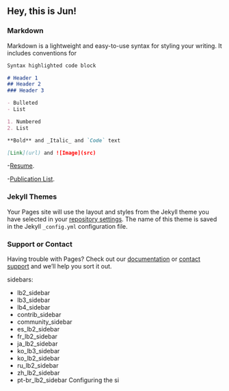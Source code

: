 ## Hey, this is Jun!


### Markdown

Markdown is a lightweight and easy-to-use syntax for styling your writing. It includes conventions for

```markdown
Syntax highlighted code block

# Header 1
## Header 2
### Header 3

- Bulleted
- List

1. Numbered
2. List

**Bold** and _Italic_ and `Code` text

[Link](url) and ![Image](src)
```

-[Resume](/resume.pdf).

-[Publication List](/pubs.pdf).

### Jekyll Themes

Your Pages site will use the layout and styles from the Jekyll theme you have selected in your [repository settings](https://github.com/junw92/junw92.github.io/settings). The name of this theme is saved in the Jekyll `_config.yml` configuration file.

### Support or Contact

Having trouble with Pages? Check out our [documentation](https://help.github.com/categories/github-pages-basics/) or [contact support](https://github.com/contact) and we’ll help you sort it out.


sidebars:
- lb2_sidebar
- lb3_sidebar
- lb4_sidebar
- contrib_sidebar
- community_sidebar
- es_lb2_sidebar
- fr_lb2_sidebar
- ja_lb2_sidebar
- ko_lb3_sidebar
- ko_lb2_sidebar
- ru_lb2_sidebar
- zh_lb2_sidebar
- pt-br_lb2_sidebar
Configuring the si
